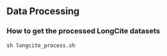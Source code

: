 ## Data Processing



### How to get the processed LongCite datasets

``` shell
sh longcite_process.sh
```

